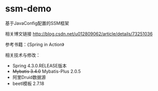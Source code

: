 # ssm-demo
基于JavaConfig配置的SSM框架

相关博文链接 http://blog.csdn.net/u012809062/article/details/73251036

参考书籍：《Spring in Action》

相关技术与修改：
- Spring 4.3.0.RELEASE版本
- ~~Mybatis 3.4.0~~ Mybatis-Plus 2.0.5
- 阿里Druid数据源
- beetl模板 2.7.18